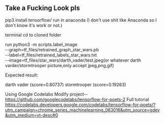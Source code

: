 
<h2>Take a Fucking Look pls</h2>

pip3 install tensorflow/ run in anaconda
 (I don't use shit like Anaconda so I don't know it's work or not.)
 
terminal cd to cloned folder

run
python3 -m scripts.label_image \
    --graph=tf_files/retrained_graph_star_wars.pb  \
    --label=tf_files/retrained_labels_star_wars.txt \
    --image=tf_files/star_wars/darth_vader/test.jpeg(or whatever darth varder/stormtrooper picture,only accept jpeg,png,gif)

Expected result:

darth vader (score=0.80737)
stormtrooper (score=0.19263)

Using Google Codelabs
Modify project-- https://github.com/googlecodelabs/tensorflow-for-poets-2
Full tutorial https://codelabs.developers.google.com/codelabs/tensorflow-for-poets/?utm_campaign=chrome_series_machinelearning_063016&utm_source=gdev&utm_medium=yt-desc#0



